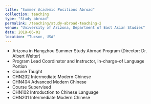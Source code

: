 ```yaml
---
title: "Summer Academic Positions Abroad"
collection: teaching
type: "Study abroad"
permalink: /teaching/study-abroad-teaching-2
venue: "University of Arizona, Department of East Asian Studies"
date: 2018-06-01
location: "Tucson, USA"
---
```


* Arizona in Hangzhou Summer Study Abroad Program (Director: Dr. Albert Welter)
* Program Lead Coordinator and Instructor, in-charge-of Language Portion 
* Course Taught  
* CHN202 Intermediate Modern Chinese
* CHN404 Advanced Modern Chinese 
* Course Supervised 
* CHN102 Introduction to Chinese Language 
* CHN201 Intermediate Modern Chinese 




